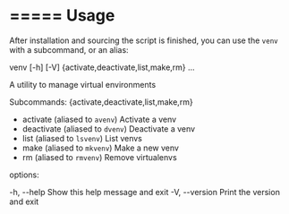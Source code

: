 =====
Usage
=====

After installation and sourcing the script is finished, you can use the `venv` with a subcommand, or an alias:

venv [-h] [-V] {activate,deactivate,list,make,rm} ...

A utility to manage virtual environments

Subcommands: {activate,deactivate,list,make,rm}

- activate (aliased to `avenv`)
  Activate a venv
- deactivate (aliased to `dvenv`)
  Deactivate a venv
- list (aliased to `lsvenv`)
  List venvs
- make (aliased to `mkvenv`)
  Make a new venv
- rm (aliased to `rmvenv`)
  Remove virtualenvs

options:

-h, --help
Show this help message and exit
-V, --version
Print the version and exit

